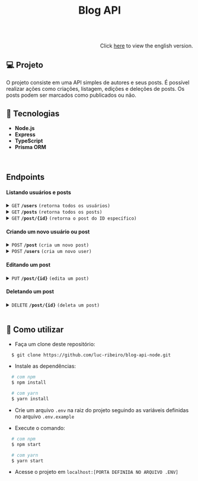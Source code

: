 <h1 align="center">
Blog API
<br>
<br>
</h1>
<br>

<div align="right">
  Click <a href="https://github.com/luc-ribeiro/blog-api-node/blob/main/README.md">here</a> to view the english version.
</div>

## 💻 Projeto
O projeto consiste em uma API simples de autores e seus posts. É possível realizar ações como criações, listagem, edições e deleções de posts.
Os posts podem ser marcados como publicados ou não. 

## 🚀 Tecnologias

- **Node.js** 
- **Express**
- **TypeScript**
- **Prisma ORM**

<br>

## Endpoints

#### Listando usuários e posts

<details>
 <summary><code>GET</code> <code><b>/users</b></code> <code>(retorna todos os usuários)</code></summary>

##### Parâmetros

> Nenhum

##### Respostas

> | http code     | content-type                      | response                                                            |
> |---------------|-----------------------------------|---------------------------------------------------------------------|
> | `200`         | `application/json`                | JSON contendo todos os usuários                                     |

##### Exemplo cURL

> ```javascript
>  curl -X GET -H "Content-Type: application/json" http://localhost:4000/posts
> ```

</details>

<details>
 <summary><code>GET</code> <code><b>/posts</b></code> <code>(retorna todos os posts)</code></summary>

##### Parâmetros

> Nenhum

##### Respostas

> | http code     | content-type                      | response                                                            |
> |---------------|-----------------------------------|---------------------------------------------------------------------|
> | `200`         | `application/json`                | JSON contendo todos os posts do blog                                |

##### Exemplo cURL

> ```javascript
>  curl -X GET -H "Content-Type: application/json" http://localhost:4000/posts
> ```

</details>

<details>
 <summary><code>GET</code> <code><b>/post/{id}</b></code> <code>(retorna o post do ID específico)</code></summary>

##### Parâmetros

> | name   |  type      | data type      | description                                          |
> |--------|------------|----------------|------------------------------------------------------|
> | `id` |  required    | string         | O identificador único específico do post             |

##### Respostas

> | http code     | content-type                      | response                                                            |
> |---------------|-----------------------------------|---------------------------------------------------------------------|
> | `200`         | `application/json`                | JSON contendo somente o post do ID específico                       |

##### Exemplo cURL

> ```javascript
>  curl -X GET -H "Content-Type: application/json" http://localhost:4000/post/id
> ```

</details>

#### Criando um novo usuário ou post

<details>
 <summary><code>POST</code> <code><b>/post</b></code> <code>(cria um novo post)</code></summary>

##### Parâmetros

> | name      |  type     | data type               | description                                                           |
> |-----------|-----------|-------------------------|-----------------------------------------------------------------------|
> | title     |  required | string                  | Título do post                                                        |
> | body      |  required | string                  | Conteúdo do post                                                      |
> | author    |  required | int                     | Identificador único do autor do post                                  |


##### Respostas

> | http code     | content-type                      | response                                                            |
> |---------------|-----------------------------------|---------------------------------------------------------------------|
> | `201`         | `text/plain;charset=UTF-8`        | `Post created successfully`                                         |
> | `400`         | `application/json`                | `{"code":"400","message":"Bad Request"}`                            |
> | `405`         | `text/html;charset=utf-8`         | None                                                                |

##### Exemplo cURL

> ```javascript
>  curl -X POST -H "Content-Type: application/json" --data @post.json http://localhost:4000/posts
> ```

</details>

<details>
 <summary><code>POST</code> <code><b>/users</b></code> <code>(cria um novo user)</code></summary>

##### Parâmetros

> | name      |  type     | data type               | description                                                           |
> |-----------|-----------|-------------------------|-----------------------------------------------------------------------|
> | email     |  required | string                  | E-mail do usuário                                                     |
> | name      |  required | string                  | Nome do usuário                                                       |
> | age       |  optional | int                     | Idade do usuário                                                      |


##### Respostas

> | http code     | content-type                      | response                                                            |
> |---------------|-----------------------------------|---------------------------------------------------------------------|
> | `201`         | `text/plain;charset=UTF-8`        | `User created successfully`                                         |
> | `400`         | `application/json`                | `{"code":"400","message":"Bad Request"}`                            |
> | `405`         | `text/html;charset=utf-8`         | None                                                                |

##### Exemplo cURL

> ```javascript
>  curl -X POST -H "Content-Type: application/json" --data @post.json http://localhost:4000/posts
> ```

</details>

#### Editando um post

<details>
 <summary><code>PUT</code> <code><b>/post/{id}</b></code> <code>(edita um post)</code></summary>

##### Parâmetros

> | name      |  type     | data type               | description                                                           |
> |-----------|-----------|-------------------------|-----------------------------------------------------------------------|
> | id        |  required | int                     | Identificador único do post                                           |

##### Respostas

> | http code     | content-type                      | response                                                            |
> |---------------|-----------------------------------|---------------------------------------------------------------------|
> | `200`         | `text/plain;charset=UTF-8`        | Returns the post changed                                            |
> | `400`         | `application/json`                | `{"code":"400","message":"Bad Request"}`                            |
> | `405`         | `text/html;charset=utf-8`         | None                                                                |

##### Exemplo cURL

> ```javascript
>  curl -X PUT -H "Content-Type: application/json" --data @put.json http://localhost:4000/post/id
> ```

</details>

#### Deletando um post

<details>
 <summary><code>DELETE</code> <code><b>/post/{id}</b></code> <code>(deleta um post)</code></summary>

##### Parâmetros

> | name      |  type     | data type               | description                                                           |
> |-----------|-----------|-------------------------|-----------------------------------------------------------------------|
> | id        |  required | int                     | Identificador único do post                                           |

##### Respostas

> | http code     | content-type                      | response                                                            |
> |---------------|-----------------------------------|---------------------------------------------------------------------|
> | `200`         | `text/plain;charset=UTF-8`        | Returns a status true                                               |
> | `400`         | `application/json`                | `{"code":"400","message":"Bad Request"}`                            |
> | `405`         | `text/html;charset=utf-8`         | None                                                                |

##### Exemplo cURL

> ```javascript
>  curl -X DELETE -H "Content-Type: application/json" http://localhost:4000/post/id
> ```

</details>

<br>

## :page_facing_up: Como utilizar

- Faça um clone deste repositório:

```sh
  $ git clone https://github.com/luc-ribeiro/blog-api-node.git
```

- Instale as dependências:

```sh
  # com npm
  $ npm install

  # com yarn
  $ yarn install
```

- Crie um arquivo ```.env``` na raiz do projeto seguindo as variáveis definidas no arquivo ```.env.example```

- Execute o comando:

```sh
  # com npm
  $ npm start

  # com yarn
  $ yarn start
```

- Acesse o projeto em `localhost:[PORTA DEFINIDA NO ARQUIVO .ENV]`
